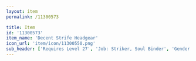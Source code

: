```yaml
---
layout: item
permalink: /11300573

title: Item
id: '11300573'
item_name: 'Decent Strife Headgear'
icon_url: 'item/icon/11300550.png'
sub_header: ['Requires Level 27', 'Job: Striker, Soul Binder', 'Gender: All']
---
```

